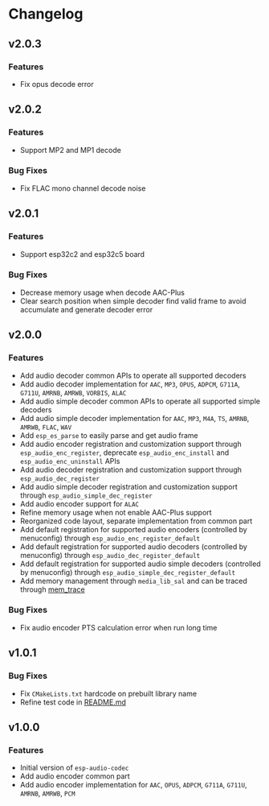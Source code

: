 # Changelog

## v2.0.3

### Features

- Fix opus decode error


## v2.0.2

### Features

- Support MP2 and MP1 decode

### Bug Fixes

- Fix FLAC mono channel decode noise


## v2.0.1

### Features

- Support esp32c2 and esp32c5 board

### Bug Fixes

- Decrease memory usage when decode AAC-Plus
- Clear search position when simple decoder find valid frame to avoid accumulate and generate decoder error


## v2.0.0

### Features

- Add audio decoder common APIs to operate all supported decoders
- Add audio decoder implementation for `AAC`, `MP3`, `OPUS`, `ADPCM`, `G711A`, `G711U`, `AMRNB`, `AMRWB`, `VORBIS`, `ALAC`
- Add audio simple decoder common APIs to operate all supported simple decoders
- Add audio simple decoder implementation for `AAC`, `MP3`, `M4A`, `TS`, `AMRNB`, `AMRWB`, `FLAC`, `WAV`
- Add `esp_es_parse` to easily parse and get audio frame
- Add audio encoder registration and customization support through `esp_audio_enc_register`, deprecate `esp_audio_enc_install` and `esp_audio_enc_uninstall` APIs
- Add audio decoder registration and customization support through `esp_audio_dec_register`
- Add audio simple decoder registration and customization support through `esp_audio_simple_dec_register`
- Add audio encoder support for `ALAC`
- Refine memory usage when not enable AAC-Plus support
- Reorganized code layout, separate implementation from common part
- Add default registration for supported audio encoders (controlled by menuconfig) through `esp_audio_enc_register_default`
- Add default registration for supported audio decoders (controlled by menuconfig) through `esp_audio_dec_register_default`
- Add default registration for supported audio simple decoders (controlled by menuconfig) through `esp_audio_simple_dec_register_default`
- Add memory management through `media_lib_sal` and can be traced through [mem_trace](https://github.com/espressif/esp-adf-libs/tree/master/media_lib_sal/mem_trace)

### Bug Fixes

- Fix audio encoder PTS calculation error when run long time


## v1.0.1

### Bug Fixes

- Fix `CMakeLists.txt` hardcode on prebuilt library name
- Refine test code in [README.md](README.md)


## v1.0.0

### Features

- Initial version of `esp-audio-codec`
- Add audio encoder common part
- Add audio encoder implementation for `AAC`, `OPUS`, `ADPCM`, `G711A`, `G711U`, `AMRNB`, `AMRWB`, `PCM`
